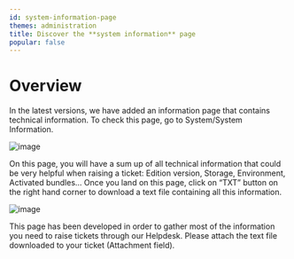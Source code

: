 ```yaml
---
id: system-information-page
themes: administration
title: Discover the **system information** page
popular: false
---
```


# Overview

In the latest versions, we have added an information page that contains technical information. To check this page, go to System/System Information.

![image](../img/dummy.png)

On this page, you will have a sum up of all technical information that could be very helpful when raising a ticket: Edition version, Storage, Environment, Activated bundles… Once you land on this page, click on “TXT” button on the right hand corner to download a text file containing all this information.

![image](../img/dummy.png)

This page has been developed in order to gather most of the information you need to raise tickets through our Helpdesk. Please attach the text file downloaded to your ticket (Attachment field).
